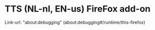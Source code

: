 # TTS (NL-nl, EN-us) FireFox add-on

Link-url: "about:debugging"
(about:debugging#/runtime/this-firefox)
